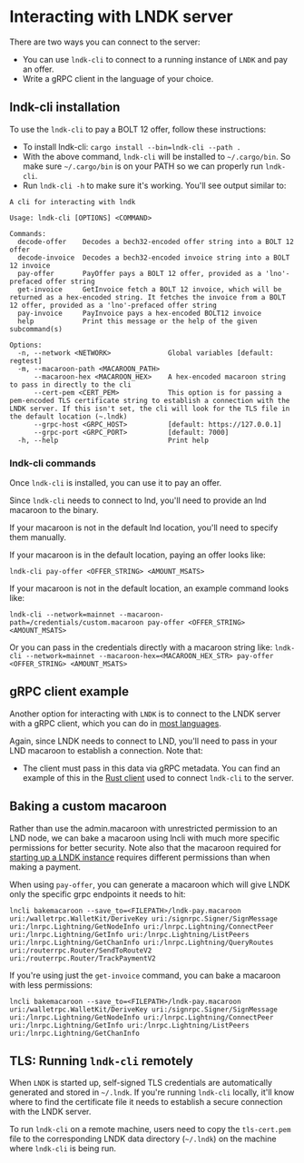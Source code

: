 # Interacting with LNDK server

There are two ways you can connect to the server:
- You can use `lndk-cli` to connect to a running instance of `LNDK` and pay an offer.
- Write a gRPC client in the language of your choice.

## lndk-cli installation

To use the `lndk-cli` to pay a BOLT 12 offer, follow these instructions:
- To install lndk-cli: 
	`cargo install --bin=lndk-cli --path .`
- With the above command, `lndk-cli` will be installed to `~/.cargo/bin`. So make sure `~/.cargo/bin` is on your PATH so we can properly run `lndk-cli`.
- Run `lndk-cli -h` to make sure it's working. You'll see output similar to:

```
A cli for interacting with lndk

Usage: lndk-cli [OPTIONS] <COMMAND>

Commands:
  decode-offer    Decodes a bech32-encoded offer string into a BOLT 12 offer
  decode-invoice  Decodes a bech32-encoded invoice string into a BOLT 12 invoice
  pay-offer       PayOffer pays a BOLT 12 offer, provided as a 'lno'-prefaced offer string
  get-invoice     GetInvoice fetch a BOLT 12 invoice, which will be returned as a hex-encoded string. It fetches the invoice from a BOLT 12 offer, provided as a 'lno'-prefaced offer string
  pay-invoice     PayInvoice pays a hex-encoded BOLT12 invoice
  help            Print this message or the help of the given subcommand(s)

Options:
  -n, --network <NETWORK>              Global variables [default: regtest]
  -m, --macaroon-path <MACAROON_PATH>  
      --macaroon-hex <MACAROON_HEX>    A hex-encoded macaroon string to pass in directly to the cli
      --cert-pem <CERT_PEM>            This option is for passing a pem-encoded TLS certificate string to establish a connection with the LNDK server. If this isn't set, the cli will look for the TLS file in the default location (~.lndk)
      --grpc-host <GRPC_HOST>          [default: https://127.0.0.1]
      --grpc-port <GRPC_PORT>          [default: 7000]
  -h, --help                           Print help
```

### lndk-cli commands

Once `lndk-cli` is installed, you can use it to pay an offer.

Since `lndk-cli` needs to connect to lnd, you'll need to provide an lnd macaroon to the binary. 

If your macaroon is not in the default lnd location, you'll need to specify them manually.

If your macaroon is in the default location, paying an offer looks like:

`lndk-cli pay-offer <OFFER_STRING> <AMOUNT_MSATS>`

If your macaroon is not in the default location, an example command looks like:

`lndk-cli --network=mainnet --macaroon-path=/credentials/custom.macaroon pay-offer <OFFER_STRING> <AMOUNT_MSATS>`

Or you can pass in the credentials directly with a macaroon string like:
`lndk-cli --network=mainnet --macaroon-hex=<MACAROON_HEX_STR> pay-offer <OFFER_STRING> <AMOUNT_MSATS>`

## gRPC client example

Another option for interacting with `LNDK` is to connect to the LNDK server with a gRPC client,
which you can do in [most languages](https://grpc.io/docs/languages/).

Again, since LNDK needs to connect to LND, you'll need to pass in your LND macaroon to establish a connection. Note that:
- The client must pass in this data via gRPC metadata. You can find an example of this in the [Rust client](https://github.com/lndk-org/lndk/blob/master/src/cli.rs) used to connect `lndk-cli` to the server.

## Baking a custom macaroon

Rather than use the admin.macaroon with unrestricted permission to an LND node, we can bake a macaroon using lncli with much more specific permissions for better security. Note also that the macaroon required for [starting up a LNDK instance](https://github.com/lndk-org/lndk?tab=readme-ov-file#custom-macaroon) requires different permissions than when making a payment.

When using `pay-offer`, you can generate a macaroon which will give LNDK only the specific grpc endpoints it needs to hit:

```
lncli bakemacaroon --save_to=<FILEPATH>/lndk-pay.macaroon uri:/walletrpc.WalletKit/DeriveKey uri:/signrpc.Signer/SignMessage uri:/lnrpc.Lightning/GetNodeInfo uri:/lnrpc.Lightning/ConnectPeer uri:/lnrpc.Lightning/GetInfo uri:/lnrpc.Lightning/ListPeers uri:/lnrpc.Lightning/GetChanInfo uri:/lnrpc.Lightning/QueryRoutes uri:/routerrpc.Router/SendToRouteV2 uri:/routerrpc.Router/TrackPaymentV2
```

If you're using just the `get-invoice` command, you can bake a macaroon with less permissions:

```
lncli bakemacaroon --save_to=<FILEPATH>/lndk-pay.macaroon uri:/walletrpc.WalletKit/DeriveKey uri:/signrpc.Signer/SignMessage uri:/lnrpc.Lightning/GetNodeInfo uri:/lnrpc.Lightning/ConnectPeer uri:/lnrpc.Lightning/GetInfo uri:/lnrpc.Lightning/ListPeers uri:/lnrpc.Lightning/GetChanInfo
```

## TLS: Running `lndk-cli` remotely

When `LNDK` is started up, self-signed TLS credentials are automatically generated and stored in `~/.lndk`. If you're running `lndk-cli` locally, it'll know where to find the certificate file it needs to establish a secure connection with the LNDK server.

To run `lndk-cli` on a remote machine, users need to copy the `tls-cert.pem` file to the corresponding LNDK data directory (`~/.lndk`) on the machine where `lndk-cli` is being run.
